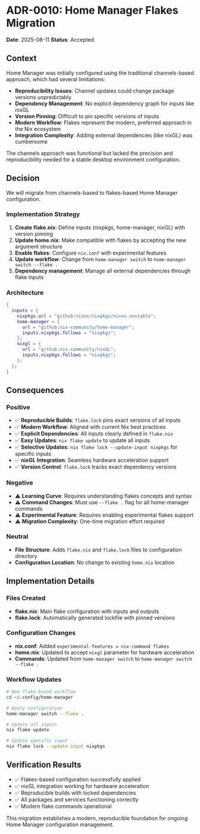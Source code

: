 # ADR-0010: Home Manager Flakes Migration

**Date**: 2025-08-11
**Status**: Accepted

## Context

Home Manager was initially configured using the traditional channels-based
approach, which had several limitations:

- **Reproducibility Issues**: Channel updates could change package versions
  unpredictably
- **Dependency Management**: No explicit dependency graph for inputs like nixGL
- **Version Pinning**: Difficult to pin specific versions of inputs
- **Modern Workflow**: Flakes represent the modern, preferred approach in the
  Nix ecosystem
- **Integration Complexity**: Adding external dependencies (like nixGL) was
  cumbersome

The channels approach was functional but lacked the precision and
reproducibility needed for a stable desktop environment configuration.

## Decision

We will migrate from channels-based to flakes-based Home Manager configuration.

### Implementation Strategy
1. **Create flake.nix**: Define inputs (nixpkgs, home-manager, nixGL) with
   version pinning
2. **Update home.nix**: Make compatible with flakes by accepting the new
   argument structure
3. **Enable flakes**: Configure `nix.conf` with experimental features
4. **Update workflow**: Change from `home-manager switch` to `home-manager
   switch --flake .`
5. **Dependency management**: Manage all external dependencies through flake
   inputs

### Architecture
```nix
{
  inputs = {
    nixpkgs.url = "github:nixos/nixpkgs/nixos-unstable";
    home-manager = {
      url = "github:nix-community/home-manager";
      inputs.nixpkgs.follows = "nixpkgs";
    };
    nixgl = {
      url = "github:nix-community/nixGL";
      inputs.nixpkgs.follows = "nixpkgs";
    };
  };
}
```

## Consequences

### Positive
- ✅ **Reproducible Builds**: `flake.lock` pins exact versions of all inputs
- ✅ **Modern Workflow**: Aligned with current Nix best practices
- ✅ **Explicit Dependencies**: All inputs clearly defined in `flake.nix`
- ✅ **Easy Updates**: `nix flake update` to update all inputs
- ✅ **Selective Updates**: `nix flake lock --update-input nixpkgs` for specific
  inputs
- ✅ **nixGL Integration**: Seamless hardware acceleration support
- ✅ **Version Control**: `flake.lock` tracks exact dependency versions

### Negative
- ⚠️ **Learning Curve**: Requires understanding flakes concepts and syntax
- ⚠️ **Command Changes**: Must use `--flake .` flag for all home-manager commands
- ⚠️ **Experimental Feature**: Requires enabling experimental flakes support
- ⚠️ **Migration Complexity**: One-time migration effort required

### Neutral
- **File Structure**: Adds `flake.nix` and `flake.lock` files to configuration
  directory
- **Configuration Location**: No change to existing `home.nix` location

## Implementation Details

### Files Created
- **flake.nix**: Main flake configuration with inputs and outputs
- **flake.lock**: Automatically generated lockfile with pinned versions

### Configuration Changes
- **nix.conf**: Added `experimental-features = nix-command flakes`
- **home.nix**: Updated to accept `nixgl` parameter for hardware acceleration
- **Commands**: Updated from `home-manager switch` to `home-manager switch
  --flake .`

### Workflow Updates
```bash
# New flake-based workflow
cd ~/.config/home-manager

# Apply configuration
home-manager switch --flake .

# Update all inputs
nix flake update

# Update specific input
nix flake lock --update-input nixpkgs
```

## Verification Results

- ✅ Flakes-based configuration successfully applied
- ✅ nixGL integration working for hardware acceleration
- ✅ Reproducible builds with locked dependencies
- ✅ All packages and services functioning correctly
- ✅ Modern flake commands operational

This migration establishes a modern, reproducible foundation for ongoing Home
Manager configuration management.
